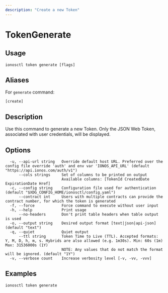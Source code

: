 ```yaml
---
description: "Create a new Token"
---
```


# TokenGenerate

## Usage

```text
ionosctl token generate [flags]
```

## Aliases

For `generate` command:

```text
[create]
```

## Description

Use this command to generate a new Token. Only the JSON Web Token, associated with user credentials, will be displayed.

## Options

```text
  -u, --api-url string   Override default host URL. Preferred over the config file override 'auth' and env var 'IONOS_API_URL' (default "https://api.ionos.com/auth/v1")
      --cols strings     Set of columns to be printed on output 
                         Available columns: [TokenId CreatedDate ExpirationDate Href]
  -c, --config string    Configuration file used for authentication (default "$XDG_CONFIG_HOME/ionosctl/config.yaml")
      --contract int     Users with multiple contracts can provide the contract number, for which the token is generated
  -f, --force            Force command to execute without user input
  -h, --help             Print usage
      --no-headers       Don't print table headers when table output is used
  -o, --output string    Desired output format [text|json|api-json] (default "text")
  -q, --quiet            Quiet output
      --ttl string       Token Time to Live (TTL). Accepted formats: Y, M, D, h, m, s. Hybrids are also allowed (e.g. 1m30s). Min: 60s (1m) Max: 31536000s (1Y)
                         NOTE: Any values that do not match the format will be ignored. (default "1Y")
  -v, --verbose count    Increase verbosity level [-v, -vv, -vvv]
```

## Examples

```text
ionosctl token generate
```

